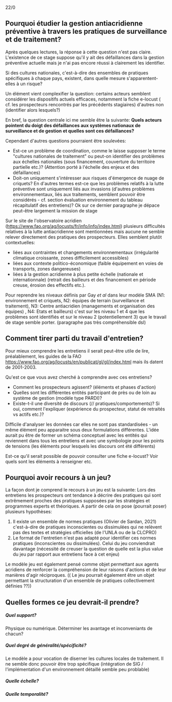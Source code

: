 22/0
## Pourquoi étudier la gestion antiacridienne préventive à travers les pratiques de surveillance et de traitement? 

Après quelques lectures, la réponse à cette question n'est pas claire. L'existence de ce stage suppose qu'il y ait des défaillances dans la gestion préventive actuelle mais je n'ai pas encore réussi à clairement les identifier.

Si des cultures nationales, c'est-à-dire des ensembles de pratiques spécifiques à chaque pays, existent, dans quelle mesure s'apparentent-elles à un risque? 

Un élément vient complexifier la question: certains acteurs semblent considérer les dispositifs actuels efficaces, notamment la fiche e-locust ( cf. les prospecteurs rencontrés par les précédents stagiaires) d'autres non (identifier alors lesquels?)

En bref, la question centrale ici me semble être la suivante: **Quels acteurs pointent du doigt des défaillances aux systèmes nationaux de surveillance et de gestion et quelles sont ces défaillances?**

Cependant d'autres questions pourraient être soulevées: 
- Est-ce un problème de coordination, comme le laisse supposer le terme "cultures nationales de traitement" ou peut-on identifier des problèmes aux échelles nationales (sous financement, couverture du territoire partielle etc.)? (Attention porté à l'échelle des enjeux et des défaillances) 
- Doit-on uniquement s'intéresser aux risques d'émergence de nuage de criquets? En d'autres termes est-ce que les problèmes relatifs à la lutte préventive sont uniquement liés aux invasions (d'autres problèmes environnementaux, liés aux traitements, semblent pouvoir être considérés - cf. section évaluation environnement du tableau récapitulatif des entretiens)? 
Ok sur ce dernier paragraphe je dépace peut-être largement la mission de stage

Sur le site de l'observatoire acridien (https://www.fao.org/ag/locusts/fr/info/info/index.html) plusieurs difficultés relatives à la lutte antiacridienne sont mentionnées mais aucune ne semble relever directement des pratiques des prospecteurs. Elles semblent plutôt contextuelles: 
- liées aux contraintes et changements environnementaux (irrégularité climatique croissante, zones difficilement accessibles)
- liées aux contexte politico-économique (faible équipement en voies de transports, zones dangereuses)
- liées à la gestion acridienne à plus petite échelle (nationale et internationnale) (retrait des bailleurs et des financement en période creuse, érosion des effectifs etc.). 

Pour reprendre les niveaux définis par Gay *et al* dans leur modèle SMA (N1: environnement et criquets, N2: équipes de terrain (surveillance et traitement), N3: Centre antiacridien (managements et organisation des équipes) , N4: Etats et bailleurs) c'est sur les niveau 1 et 4 que les problèmes sont identifiés et sur le niveau 2 (potentiellement 3) que le travail de stage semble porter. (paragraphe pas très compréhensible dsl)


## Comment tirer parti du travail d'entretien? 

Pour mieux comprendre les entretiens il serait peut-être utile de lire, préalablement, les guides de la FAO https://www.fao.org/ag/locusts/en/publicat/gl/gl/index.html mais ils datent de 2001-2003. 

Qu'est ce que vous avez cherché à comprendre avec ces entretiens? 
- Comment les prospecteurs agissent? (éléments et phases d'action) 
- Quelles sont les différentes entités participant de près ou de loin au système de gestion (modèle type PARDI)? 
- Existe-t-il une diversité de discours (// pratiques/comportements)? Si oui, comment l'expliquer (expérience du prospecteur, statut de retraités vs actifs etc.)? 

Difficile d'analyser les données car elles ne sont pas standardisées - un même élément peu apparaitre sous deux formulations différentes. 
L'idée aurait pu être de former un schéma conceptuel avec les entités qui reviennent dans tous les entretiens et avec une symbologie pour les points de tensions (les éléments pour lesquels les discours ont été différents) 

Est-ce qu'il serait possible de pouvoir consulter une fiche e-locust? Voir quels sont les éléments à renseigner etc. 

## Pourquoi avoir recours à un jeu? 

La façon dont je comprend le recours à un jeu est la suivante:
Lors des entretiens les prospecteurs ont tendance à décrire des pratiques qui sont extrêmement proches des pratiques supposées par les stratégies et programmes experts et théoriques. 
A partir de cela on pose (pourrait poser) plusieurs hypothèses: 
1)  Il existe un ensemble de normes pratiques (Olivier de Sardan, 2021) c'est-à-dire de pratiques inconscientes ou dissimulées qui ne relèvent pas des textes et stratégies officielles (de l'UNLA ou de la CLCPRO)
2) Le format de l'entretien n'est pas adapté pour identifier ces normes pratiques (inconscientes ou dissimulées). Celui du jeu conviendrait davantage (nécessité de creuser la question de quelle est la plus value du jeu par rapport aux entretiens face à cet enjeu)

Le modèle jeu est également pensé comme objet permettant aux agents acridiens de renforcer la compréhension de leur raisons d'actions et de leur manières d'agir réciproques. 
(( Le jeu pourrait également être un objet permettant la structuration d'un ensemble de pratiques collectivement définies ??)) 

## Quelles formes ce jeu devrait-il prendre? 

##### Quel support? 
Physique ou numérique. Déterminer les avantage et inconveniants de chacun?  

##### Quel degré de généralité/spécificité? 
Le modèle a pour vocation de diserner les cultures locales de traitement. Il ne semble donc pouvoir être trop spécifique (intégration de SIG / l'implémentation d'un environnement détaillé semble peu problable)
##### Quelle échelle? 



##### Quelle temporalité? 
